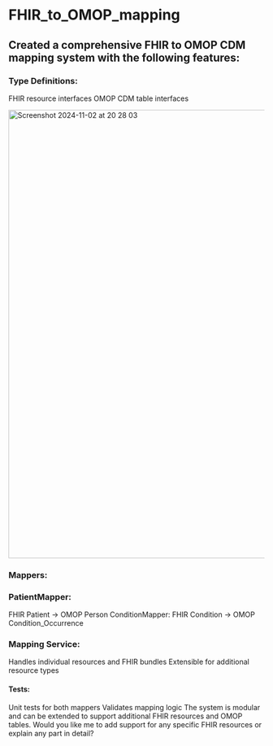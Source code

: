 # FHIR_to_OMOP_mapping

## Created a comprehensive FHIR to OMOP CDM mapping system with the following features:

### Type Definitions:

FHIR resource interfaces
OMOP CDM table interfaces

<img width="883" alt="Screenshot 2024-11-02 at 20 28 03" src="https://github.com/user-attachments/assets/6b806e57-b58d-49a3-845c-034351fce4a2">

### Mappers:

### PatientMapper: 

FHIR Patient → OMOP Person
ConditionMapper: FHIR Condition → OMOP Condition_Occurrence

### Mapping Service:
Handles individual resources and FHIR bundles
Extensible for additional resource types


#### Tests:

Unit tests for both mappers
Validates mapping logic
The system is modular and can be extended to support additional FHIR resources and OMOP tables. Would you like me to add support for any specific FHIR resources or explain any part in detail?
